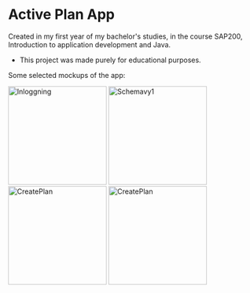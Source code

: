 # Active Plan App

Created in my first year of my bachelor's studies, in the course SAP200, Introduction to application development and Java. 
- This project was made purely for educational purposes. 

Some selected mockups of the app:

<img src="https://user-images.githubusercontent.com/99876908/205514723-40c2baaa-aca9-4bf9-abd3-f7d9ed5805a1.png" alt="Inloggning" width="200px" /> <img src="https://user-images.githubusercontent.com/99876908/205514801-abd35d34-2cf3-4b72-91aa-3f2050710c94.png" alt="Schemavy1" width="200px" /> <img src="https://user-images.githubusercontent.com/99876908/205515066-69ce3b71-909c-422b-a4b9-49684acc4a7f.png" alt="CreatePlan" width="200px" /> <img src="https://user-images.githubusercontent.com/99876908/205515096-094dc661-bbf1-4899-8826-0a1ea577e5dd.png" alt="CreatePlan" width="200px" /> 
